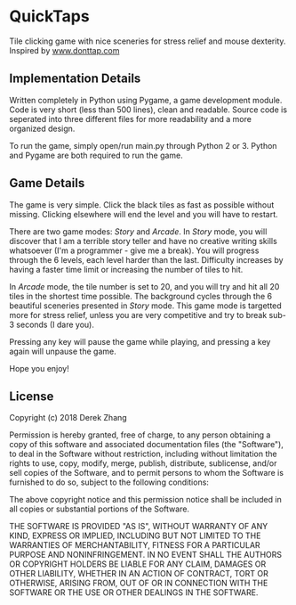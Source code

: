 # QuickTaps
Tile clicking game with nice sceneries for stress relief and mouse dexterity.
Inspired by www.donttap.com

<h2>Implementation Details</h2>

Written completely in Python using Pygame, a game development module. Code is very short (less than 500 lines), clean and readable. Source code is seperated into three different files for more readability and a more organized design. 

To run the game, simply open/run main.py through Python 2 or 3. Python and Pygame are both required to run the game. 

<h2>Game Details</h2>

The game is very simple. Click the black tiles as fast as possible without missing. Clicking elsewhere will end the level and you will have to restart. 

There are two game modes: <i>Story</i> and <i>Arcade</i>. In <i>Story</i> mode, you will discover that I am a terrible story teller and have no creative writing skills whatsoever (I'm a programmer - give me a break). You will progress through the 6 levels, each level harder than the last. Difficulty increases by having a faster time limit or increasing the number of tiles to hit. 

In <i>Arcade</i> mode, the tile number is set to 20, and you will try and hit all 20 tiles in the shortest time possible. The background cycles through the 6 beautiful sceneries presented in <i>Story</i> mode. This game mode is targetted more for stress relief, unless you are very competitive and try to break sub-3 seconds (I dare you).

Pressing any key will pause the game while playing, and pressing a key again will unpause the game.

Hope you enjoy! 

<h2>License</h2>

Copyright (c) 2018 Derek Zhang

Permission is hereby granted, free of charge, to any person obtaining a copy of this software and associated documentation files (the "Software"), to deal in the Software without restriction, including without limitation the rights to use, copy, modify, merge, publish, distribute, sublicense, and/or sell copies of the Software, and to permit persons to whom the Software is furnished to do so, subject to the following conditions:

The above copyright notice and this permission notice shall be included in all copies or substantial portions of the Software.

THE SOFTWARE IS PROVIDED "AS IS", WITHOUT WARRANTY OF ANY KIND, EXPRESS OR IMPLIED, INCLUDING BUT NOT LIMITED TO THE WARRANTIES OF MERCHANTABILITY, FITNESS FOR A PARTICULAR PURPOSE AND NONINFRINGEMENT. IN NO EVENT SHALL THE AUTHORS OR COPYRIGHT HOLDERS BE LIABLE FOR ANY CLAIM, DAMAGES OR OTHER LIABILITY, WHETHER IN AN ACTION OF CONTRACT, TORT OR OTHERWISE, ARISING FROM, OUT OF OR IN CONNECTION WITH THE SOFTWARE OR THE USE OR OTHER DEALINGS IN THE SOFTWARE.
